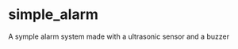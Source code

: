 # simple_alarm

<!--
#groups
Arduino

#languages
Arduino

#frames and libs

-->

A symple alarm system made with a ultrasonic sensor and a buzzer
